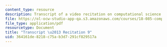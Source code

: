 ```yaml
---
content_type: resource
description: Transcript of a video recitation on computational science and engineering.
file: https://ol-ocw-studio-app-qa.s3.amazonaws.com/courses/18-085-computational-science-and-engineering-i-fall-2008/364161de8218c75ab3d7291cf829517a_18-085F08-R09.pdf
file_type: application/pdf
resourcetype: Document
title: "Transcript \u2013 Recitation 9"
uid: 364161de-8218-c75a-b3d7-291cf829517a
---
```

